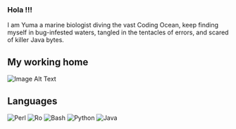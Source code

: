 ### Hola !!!

I am Yuma a marine biologist diving the vast Coding Ocean, keep finding myself in bug-infested waters, tangled in the tentacles of errors, and scared of killer Java bytes.


## My working home 
<picture>
  <img alt="Image Alt Text" src="https://github.com/Yuma248/Yuma248/assets/19339965/a973f79f-3236-4154-8e65-0f19c4010ff9">
</picture>




## Languages

![Perl](https://github.com/Yuma248/Yuma248/assets/19339965/02d24c49-24fb-46bd-b62b-e104b7e4f25a) ![Ro](https://github.com/Yuma248/Yuma248/assets/19339965/e472ef95-9fd6-4b83-913e-50fb64d23181)
 ![Bash](https://github.com/Yuma248/Yuma248/assets/19339965/a3ab8934-3c40-4bc4-bd47-f167d1504024) ![Python](https://github.com/Yuma248/Yuma248/assets/19339965/cbac7518-e280-4563-8fda-3a1f57866b24) ![Java](https://github.com/Yuma248/Yuma248/assets/19339965/ca8f807f-ab62-453e-a910-628fb664077f)

